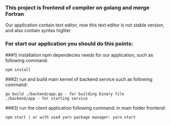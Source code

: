 ### This project is frontend of compiler on golang and merge Fortran
Our application contain text editor, now this text editor is not stable version, and also contain syntax higliter
### For start our application you should do this points:

###1) installation npm dependecies needs for our application, such as following command: 
```
npm install
```

###2) run and build main kernel of backend service such as following command: 

```
go build ./backend/app.go - for building binary file
./backend/app - for starting service
```

###3) run the client application following command: 
in main folder frontend:
```
npm start | or with used yarn package manager: yarn start
```